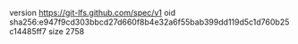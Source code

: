 version https://git-lfs.github.com/spec/v1
oid sha256:e947f9cd303bbcd27d660f8b4e32a6f55bab399dd119d5c1d760b25c14485ff7
size 2758

